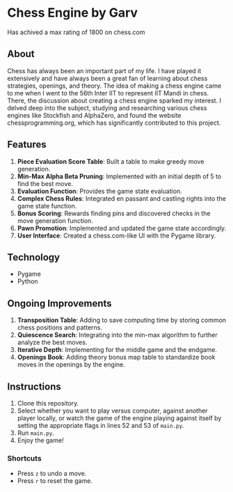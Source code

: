 # Chess Engine by Garv
Has achived a max rating of 1800 on chess.com

## About
Chess has always been an important part of my life. I have played it extensively and have always been a great fan of learning about chess strategies, openings, and theory. The idea of making a chess engine came to me when I went to the 56th Inter IIT to represent IIT Mandi in chess. There, the discussion about creating a chess engine sparked my interest. I delved deep into the subject, studying and researching various chess engines like Stockfish and AlphaZero, and found the website chessprogramming.org, which has significantly contributed to this project.

## Features
1. **Piece Evaluation Score Table**: Built a table to make greedy move generation.
2. **Min-Max Alpha Beta Pruning**: Implemented with an initial depth of 5 to find the best move.
3. **Evaluation Function**: Provides the game state evaluation.
4. **Complex Chess Rules**: Integrated en passant and castling rights into the game state function.
5. **Bonus Scoring**: Rewards finding pins and discovered checks in the move generation function.
6. **Pawn Promotion**: Implemented and updated the game state accordingly.
7. **User Interface**: Created a chess.com-like UI with the Pygame library.

## Technology
- Pygame
- Python

## Ongoing Improvements
1. **Transposition Table**: Adding to save computing time by storing common chess positions and patterns.
2. **Quiescence Search**: Integrating into the min-max algorithm to further analyze the best moves.
3. **Iterative Depth**: Implementing for the middle game and the endgame.
4. **Openings Book**: Adding theory bonus map table to standardize book moves in the openings by the engine.

## Instructions
1. Clone this repository.
2. Select whether you want to play versus computer, against another player locally, or watch the game of the engine playing against itself by setting the appropriate flags in lines 52 and 53 of `main.py`.
3. Run `main.py`.
4. Enjoy the game!

### Shortcuts
- Press `z` to undo a move.
- Press `r` to reset the game.
